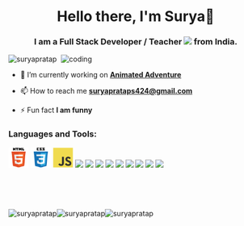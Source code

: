 <h1 align="center">Hello there, I'm Surya👋</h1>
<h3 align="center">I am a Full Stack Developer / Teacher <img src="https://media.giphy.com/media/WUlplcMpOCEmTGBtBW/giphy.gif" width="30"> from India.</h3>
<img align = "right" alt="coding" width="400" src="https://mycannabisaccountant.com/wp-content/uploads/2022/02/e87c5693979173.5e7f9c4d14e64.gif">

<p align="left"> <img src="https://komarev.com/ghpvc/?username=suryapratap424&label=Profile%20views&color=0e75b6&style=flat" alt="suryapratap" /> </p>

<!--<p align="left"> <a href="https://twitter.com/Priyajeet_Majhi" target="blank"><img src="https://img.shields.io/twitter/follow/priyajeet_majhi?logo=twitter&style=for-the-badge" alt="priyajeet_majhi" /></a> </p>-->

- 🌱 I’m currently working on <a href="https://github.com/suryapratap424/animated-adventure">**Animated Adventure**</a>

- 📫 How to reach me **suryaprataps424@gmail.com**

- ⚡ Fun fact **I am funny**


<h3 align="left">Languages and Tools:</h3>
<p>
  <img src="https://raw.githubusercontent.com/devicons/devicon/master/icons/html5/html5-original-wordmark.svg" height=40/>
  <img src="https://raw.githubusercontent.com/devicons/devicon/master/icons/css3/css3-original-wordmark.svg"  height=40/>
  <img src="https://raw.githubusercontent.com/devicons/devicon/master/icons/javascript/javascript-original.svg"  height=40/>
  <img src="https://cdn.jsdelivr.net/gh/devicons/devicon/icons/nodejs/nodejs-plain-wordmark.svg" height=40/>
  <img src="https://cdn.jsdelivr.net/gh/devicons/devicon/icons/mongodb/mongodb-original-wordmark.svg" height=40/>
  <img src="https://cdn.jsdelivr.net/gh/devicons/devicon/icons/php/php-original.svg" height=40/>
  <img src="https://cdn.jsdelivr.net/gh/devicons/devicon/icons/c/c-original.svg" height=40/>
  <img src="https://cdn.jsdelivr.net/gh/devicons/devicon/icons/cplusplus/cplusplus-original.svg" height=40/>
  <img src="https://cdn.jsdelivr.net/gh/devicons/devicon/icons/python/python-original-wordmark.svg" height=40 />
  <img src="https://cdn.jsdelivr.net/gh/devicons/devicon/icons/matlab/matlab-original.svg" height=40/>
  <img src="https://cdn.jsdelivr.net/gh/devicons/devicon/icons/angularjs/angularjs-original.svg" height=40/>
  <img src="https://cdn.jsdelivr.net/gh/devicons/devicon/icons/react/react-original.svg" height=40/>
          
</p>
</br>
</br>
</br>

<div style="display:flex; flex-direction:row;">
  <p><img align="right" src="https://github-readme-stats.vercel.app/api/top-langs?username=suryapratap424&show_icons=true&locale=en&layout=pie&theme=radical" alt="suryapratap" /></p>
  
  <p><img src="https://github-readme-stats.vercel.app/api?username=suryapratap424&show_icons=true&rank_icon=github&locale=en&theme=radical" alt="suryapratap" /></p>
  
  <p><img src="https://github-readme-streak-stats.herokuapp.com/?user=suryapratap424&theme=radical" alt="suryapratap" /></p>
</div>
